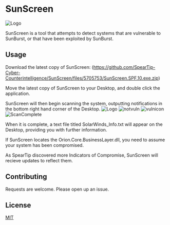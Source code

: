 # SunScreen
![Logo](https://www.speartip.com/wp-content/uploads/2020/12/Copy-of-sunburst-3.png)

SunScreen is a tool that attempts to detect systems that are vulnerable to SunBurst, or that have been exploited by SunBurst.

## Usage

Download the latest copy of SunScreen: (https://github.com/SpearTip-Cyber-Counterintelligence/SunScreen/files/5705753/SunScreen.SPF.10.exe.zip)

Move the latest copy of SunScreen to your Desktop, and double click the application.

SunScreen will then begin scanning the system, outputting notifications in the bottom right hand corner of the Desktop.
![Logo](https://speartiplogo.s3.amazonaws.com/begin_Scan.png)
![notvuln](https://speartiplogo.s3.amazonaws.com/notvuln.png)
![vulnicon](https://speartiplogo.s3.amazonaws.com/vulnerable.png)
![ScanComplete](https://speartiplogo.s3.amazonaws.com/complete.png)

When it is complete, a text file titled SolarWinds_Info.txt will appear on the Desktop, providing you with further information.

If SunScreen locates the Orion.Core.BusinessLayer.dll, you need to assume your system has been compromised. 

As SpearTip discovered more Indicators of Compromise, SunScreen will recieve updates to reflect them.


## Contributing
Requests are welcome. Please open up an issue.
## License
[MIT](https://choosealicense.com/licenses/mit/)
